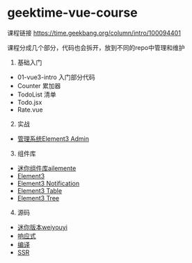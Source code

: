 # geektime-vue-course
课程链接  https://time.geekbang.org/column/intro/100094401

课程分成几个部分，代码也会拆开，放到不同的repo中管理和维护


1. 基础入门
  * 01-vue3-intro 入门部分代码
  * Counter 累加器
  * TodoList 清单
  * Todo.jsx 
  * Rate.vue
2. 实战
  * [管理系统Element3 Admin](https://github.com/hug-sun/element3-admin)
3. 组件库
  * [迷你组件库ailemente](https://github.com/course-dasheng/ailemente)
  * [Element3](https://github.com/hug-sun/element3)
  * [Element3 Notification](https://github.com/hug-sun/element3/tree/master/packages/element3/src/components/Notification)
  * [Element3 Table](https://github.com/hug-sun/element3/tree/master/packages/element3/packages/table/src)
  * [Element3 Tree](https://github.com/hug-sun/element3/blob/master/packages/element3/packages/tree/Tree.vue)
4. 源码
  * [迷你版本weiyouyi](https://github.com/course-dasheng/weiyouyi)
  * [响应式](https://github.com/course-dasheng/weiyouyi/tree/main/src/reactivity)
  * [编译](https://github.com/course-dasheng/weiyouyi/tree/main/src/compiler-core)
  * [SSR](https://github.com/course-dasheng/geektime-vue-course/tree/main/vue-ssr)
